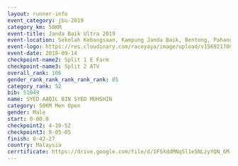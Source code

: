 ```yaml
---
layout: runner-info 
event_category: jbu-2019 
category_km: 50KM 
event-title: Janda Baik Ultra 2019 
event-location: Sekolah Kebangsaan, Kampung Janda Baik, Bentong, Pahang, Malaysia 
event-logo: https://res.cloudinary.com/raceyaya/image/upload/v1569217009/logo/janda-baik_vch1pc.jpg 
event-date: 2019-09-14 
checkpoint-name2: Split 1 E Farm 
checkpoint-name3: Split 2 ATV 
overall_rank: 106
gender_rank_rank_rank_rank_rank: 85
category_rank: 52
bib: 51049
name: SYED AAQIL BIN SYED MUHSHIN
category: 50KM Men Open
gender: Male
start: 0-00.0
checkpoint2: 4-10-52
checkpoint3: 8-05-05
finish: 8-42-27
country: Malaysia
cerrtificate: https://drive.google.com/file/d/1FSXddMNqSl1e5NLzyYQN_6M-_rt3KWVX/view?usp=sharing
---
```

